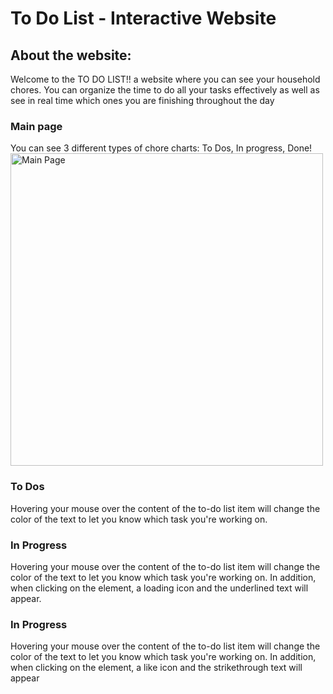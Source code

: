 # To Do List - Interactive Website

## About the website:
Welcome to the TO DO LIST!! a website where you can see your household chores. You can organize the time to do all your tasks effectively as well as see in real time which ones you are finishing throughout the day

### Main page
You can see 3 different types of chore charts: To Dos, In progress, Done!
<img src="images/main_page.png" alt="Main Page" width=500/>

### To Dos
Hovering your mouse over the content of the to-do list item will change the color of the text to let you know which task you're working on.

### In Progress
Hovering your mouse over the content of the to-do list item will change the color of the text to let you know which task you're working on. In addition, when clicking on the element, a loading icon and the underlined text will appear.


### In Progress
Hovering your mouse over the content of the to-do list item will change the color of the text to let you know which task you're working on. In addition, when clicking on the element, a like icon and the strikethrough text will appear





